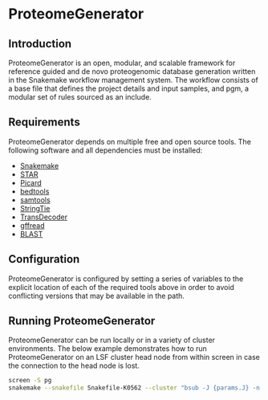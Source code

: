 # ProteomeGenerator

## Introduction

ProteomeGenerator is an open, modular, and scalable framework for reference guided and de novo proteogenomic database generation written in the Snakemake workflow management system. The workflow consists of a base file that defines the project details and input samples, and pgm, a modular set of rules sourced as an include.


## Requirements

ProteomeGenerator depends on multiple free and open source tools. The following software and all dependencies must be installed:

* [Snakemake](https://snakemake.readthedocs.io/en/stable/)
* [STAR](https://github.com/alexdobin/STAR)
* [Picard](http://broadinstitute.github.io/picard/)
* [bedtools](http://bedtools.readthedocs.io/en/latest/)
* [samtools](http://samtools.sourceforge.net)
* [StringTie](https://ccb.jhu.edu/software/stringtie/)
* [TransDecoder](https://github.com/TransDecoder/TransDecoder/wiki)
* [gffread](https://github.com/gpertea/gffread)
* [BLAST](https://blast.ncbi.nlm.nih.gov/Blast.cgi)

## Configuration

ProteomeGenerator is configured by setting a series of variables to the explicit location of each of the required tools above in order to avoid conflicting versions that may be available in the path.

## Running ProteomeGenerator

ProteomeGenerator can be run locally or in a variety of cluster environments. The below example demonstrates how to run ProteomeGenerator on an LSF cluster head node from within screen in case the connection to the head node is lost.

```bash
screen -S pg
snakemake --snakefile Snakefile-K0562 --cluster "bsub -J {params.J} -n {params.n} -R {params.R} -W 4:00 -o {params.o} -eo {params.eo}" --jn {rulename}.{jobid}.sj -j 50 -k --latency-wait 60 --ri
```